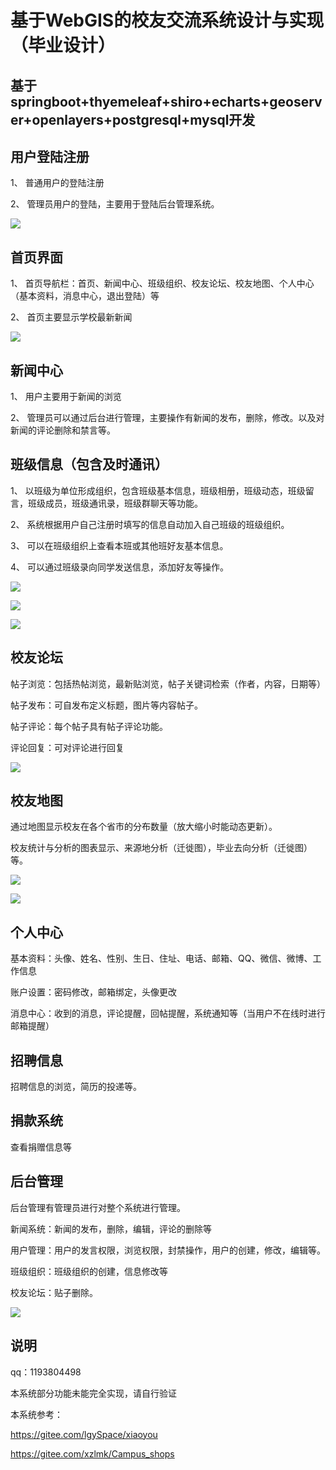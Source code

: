 # 基于WebGIS的校友交流系统设计与实现（毕业设计）

## 基于springboot+thyemeleaf+shiro+echarts+geoserver+openlayers+postgresql+mysql开发

## 用户登陆注册

1、 普通用户的登陆注册

2、 管理员用户的登陆，主要用于登陆后台管理系统。

![](https://i.bmp.ovh/imgs/2021/12/ae07e1407928dc63.png)

## 首页界面

1、 首页导航栏：首页、新闻中心、班级组织、校友论坛、校友地图、个人中心（基本资料，消息中心，退出登陆）等

2、 首页主要显示学校最新新闻

![](https://picgo-1256570725.cos.ap-shanghai.myqcloud.com/img/image-20230408133559592.png)

## 新闻中心

1、 用户主要用于新闻的浏览

2、 管理员可以通过后台进行管理，主要操作有新闻的发布，删除，修改。以及对新闻的评论删除和禁言等。

## 班级信息（包含及时通讯）

1、 以班级为单位形成组织，包含班级基本信息，班级相册，班级动态，班级留言，班级成员，班级通讯录，班级群聊天等功能。

2、 系统根据用户自己注册时填写的信息自动加入自己班级的班级组织。

3、 可以在班级组织上查看本班或其他班好友基本信息。

4、 可以通过班级录向同学发送信息，添加好友等操作。

![](https://picgo-1256570725.cos.ap-shanghai.myqcloud.com/img/image-20230408133644647.png)

![](https://picgo-1256570725.cos.ap-shanghai.myqcloud.com/img/image-20230408133702502.png)

![](https://picgo-1256570725.cos.ap-shanghai.myqcloud.com/img/image-20230408133719291.png)



## 校友论坛

帖子浏览：包括热帖浏览，最新贴浏览，帖子关键词检索（作者，内容，日期等）

帖子发布：可自发布定义标题，图片等内容帖子。

帖子评论：每个帖子具有帖子评论功能。

评论回复：可对评论进行回复

![](https://picgo-1256570725.cos.ap-shanghai.myqcloud.com/img/image-20230408133739003.png)

## 校友地图

通过地图显示校友在各个省市的分布数量（放大缩小时能动态更新）。

校友统计与分析的图表显示、来源地分析（迁徙图），毕业去向分析（迁徙图）等。

![](https://picgo-1256570725.cos.ap-shanghai.myqcloud.com/img/image-20230408133757172.png)

![](https://picgo-1256570725.cos.ap-shanghai.myqcloud.com/img/image-20230408133813217.png)

## 个人中心

基本资料：头像、姓名、性别、生日、住址、电话、邮箱、QQ、微信、微博、工作信息

账户设置：密码修改，邮箱绑定，头像更改

消息中心：收到的消息，评论提醒，回帖提醒，系统通知等（当用户不在线时进行邮箱提醒）

 

## 招聘信息

招聘信息的浏览，简历的投递等。

## 捐款系统

查看捐赠信息等

## 后台管理

后台管理有管理员进行对整个系统进行管理。

新闻系统：新闻的发布，删除，编辑，评论的删除等

用户管理：用户的发言权限，浏览权限，封禁操作，用户的创建，修改，编辑等。

班级组织：班级组织的创建，信息修改等

校友论坛：贴子删除。

![](https://picgo-1256570725.cos.ap-shanghai.myqcloud.com/img/image-20230408133829489.png)



## 说明

qq：1193804498

本系统部分功能未能完全实现，请自行验证

本系统参考：

https://gitee.com/lgySpace/xiaoyou

https://gitee.com/xzlmk/Campus_shops
